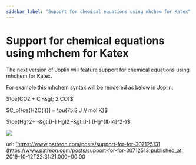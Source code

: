 ```yaml
---
sidebar_label: "Support for chemical equations using mhchem for Katex"
---
```


# Support for chemical equations using mhchem for Katex

The next version of Joplin will feature support for chemical equations using mhchem for Katex.

For example this mhchem syntax will be rendered as below in Joplin:

$\ce{CO2 + C -&gt; 2 CO}$

$C_p[\ce{H2O(l)}] = \pu{75.3 J // mol K}$

$\ce{Hg^2+ -&gt;[I-] HgI2 -&gt;[I-] [Hg^{II}I4]^2-}$

![](/images/news/20191012-233121_0.png)

url: [https://www.patreon.com/posts/support-for-for-30712513](https://www.patreon.com/posts/support-for-for-30712513)published_at: 2019-10-12T22:31:21.000+00:00